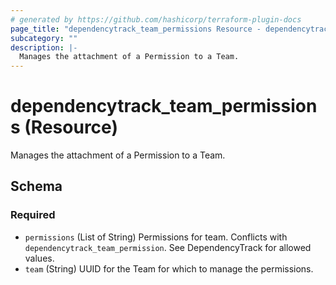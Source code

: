 ```yaml
---
# generated by https://github.com/hashicorp/terraform-plugin-docs
page_title: "dependencytrack_team_permissions Resource - dependencytrack"
subcategory: ""
description: |-
  Manages the attachment of a Permission to a Team.
---
```


# dependencytrack_team_permissions (Resource)

Manages the attachment of a Permission to a Team.



<!-- schema generated by tfplugindocs -->
## Schema

### Required

- `permissions` (List of String) Permissions for team. Conflicts with `dependencytrack_team_permission`. See DependencyTrack for allowed values.
- `team` (String) UUID for the Team for which to manage the permissions.
